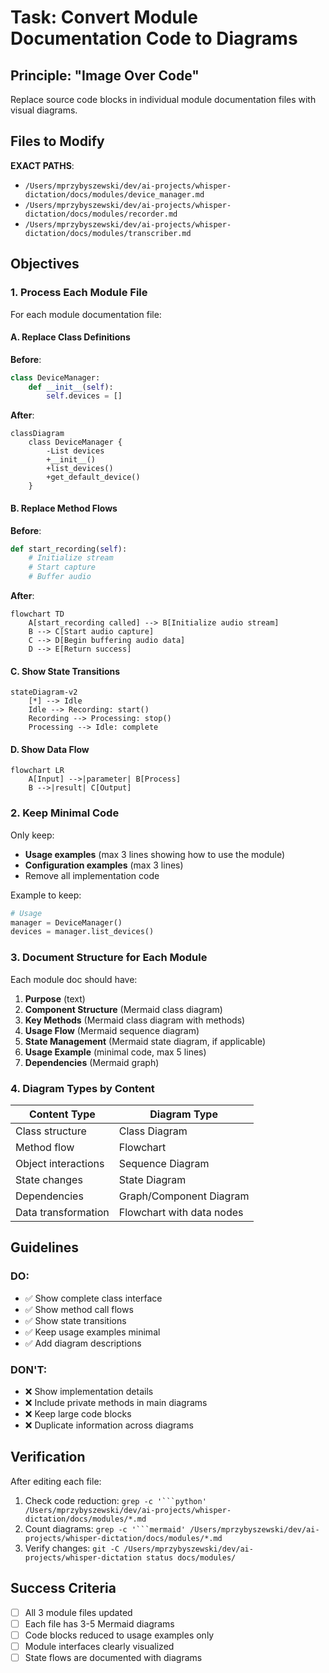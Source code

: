 # Task: Convert Module Documentation Code to Diagrams

## Principle: "Image Over Code"
Replace source code blocks in individual module documentation files with visual diagrams.

## Files to Modify
**EXACT PATHS**:
- `/Users/mprzybyszewski/dev/ai-projects/whisper-dictation/docs/modules/device_manager.md`
- `/Users/mprzybyszewski/dev/ai-projects/whisper-dictation/docs/modules/recorder.md`
- `/Users/mprzybyszewski/dev/ai-projects/whisper-dictation/docs/modules/transcriber.md`

## Objectives

### 1. Process Each Module File
For each module documentation file:

#### A. Replace Class Definitions
**Before**:
```python
class DeviceManager:
    def __init__(self):
        self.devices = []
```

**After**:
```mermaid
classDiagram
    class DeviceManager {
        -List devices
        +__init__()
        +list_devices()
        +get_default_device()
    }
```

#### B. Replace Method Flows
**Before**:
```python
def start_recording(self):
    # Initialize stream
    # Start capture
    # Buffer audio
```

**After**:
```mermaid
flowchart TD
    A[start_recording called] --> B[Initialize audio stream]
    B --> C[Start audio capture]
    C --> D[Begin buffering audio data]
    D --> E[Return success]
```

#### C. Show State Transitions
```mermaid
stateDiagram-v2
    [*] --> Idle
    Idle --> Recording: start()
    Recording --> Processing: stop()
    Processing --> Idle: complete
```

#### D. Show Data Flow
```mermaid
flowchart LR
    A[Input] -->|parameter| B[Process]
    B -->|result| C[Output]
```

### 2. Keep Minimal Code
Only keep:
- **Usage examples** (max 3 lines showing how to use the module)
- **Configuration examples** (max 3 lines)
- Remove all implementation code

Example to keep:
```python
# Usage
manager = DeviceManager()
devices = manager.list_devices()
```

### 3. Document Structure for Each Module

Each module doc should have:

1. **Purpose** (text)
2. **Component Structure** (Mermaid class diagram)
3. **Key Methods** (Mermaid class diagram with methods)
4. **Usage Flow** (Mermaid sequence diagram)
5. **State Management** (Mermaid state diagram, if applicable)
6. **Usage Example** (minimal code, max 5 lines)
7. **Dependencies** (Mermaid graph)

### 4. Diagram Types by Content

| Content Type | Diagram Type |
|-------------|--------------|
| Class structure | Class Diagram |
| Method flow | Flowchart |
| Object interactions | Sequence Diagram |
| State changes | State Diagram |
| Dependencies | Graph/Component Diagram |
| Data transformation | Flowchart with data nodes |

## Guidelines

### DO:
- ✅ Show complete class interface
- ✅ Show method call flows
- ✅ Show state transitions
- ✅ Keep usage examples minimal
- ✅ Add diagram descriptions

### DON'T:
- ❌ Show implementation details
- ❌ Include private methods in main diagrams
- ❌ Keep large code blocks
- ❌ Duplicate information across diagrams

## Verification
After editing each file:
1. Check code reduction: `grep -c '```python' /Users/mprzybyszewski/dev/ai-projects/whisper-dictation/docs/modules/*.md`
2. Count diagrams: `grep -c '```mermaid' /Users/mprzybyszewski/dev/ai-projects/whisper-dictation/docs/modules/*.md`
3. Verify changes: `git -C /Users/mprzybyszewski/dev/ai-projects/whisper-dictation status docs/modules/`

## Success Criteria
- [ ] All 3 module files updated
- [ ] Each file has 3-5 Mermaid diagrams
- [ ] Code blocks reduced to usage examples only
- [ ] Module interfaces clearly visualized
- [ ] State flows are documented with diagrams
